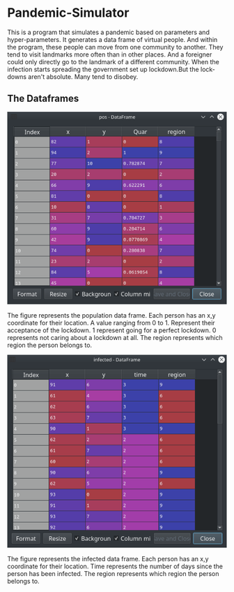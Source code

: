# Pandemic-Simulator
This is a program that simulates a pandemic based on parameters and hyper-parameters. It generates a data frame of virtual people. And within the program, these people can move from one community to another. They tend to visit landmarks more often than in other places. And a foreigner could only directly go to the landmark of a different community. When the infection starts spreading the government set up lockdown.But the lock-downs aren't absolute. Many tend to disobey.

## The Dataframes
![alt text](/Images/Population_matrix.png)

The figure represents the population data frame. Each person has an x,y coordinate for their location. A value ranging from 0 to 1. Represent their acceptance of the lockdown. 1 represent going for a perfect lockdown. 0 represents not caring about a lockdown at all. The region represents which region the person belongs to.

![alt text](/Images/infected_matrix.png)

The figure represents the infected data frame. Each person has an x,y coordinate for their location. Time represents the number of days since the person has been infected. The region represents which region the person belongs to.
